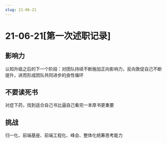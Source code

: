 ```yaml
---
slug: 21-06-21
---
```


# 21-06-21[第一次述职记录]

## 影响力

认知升级之后的下一个阶段：对团队持续不断施加正向影响力，反向敦促自己不断提升，进而形成团队共同进步的良性循环

## 不要读死书

对症下药，找到适合自己书比逼自己看完一本厚书更重要

## 挑战

归一化、前端基座、前端工程化、峰会、整体化统筹思考能力